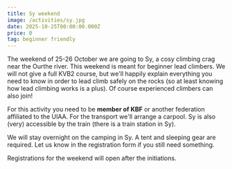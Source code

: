 ```yaml
---
title: Sy weekend
image: /activities/sy.jpg
date: 2025-10-25T00:00:00.000Z
price: 0
tag: beginner friendly
---
```


The weekend of 25-26 October we are going to Sy, a cosy climbing crag near the Ourthe river. This weekend is meant for beginner lead climbers. We will not give a full KVB2 course, but we'll happily explain everything you need to know in order to lead climb safely on the rocks (so at least knowing how lead climbing works is a plus). Of course experienced climbers can also join!

For this activity you need to be **member of KBF** or another federation affiliated to the UIAA. For the transport we'll arrange a carpool. Sy is also (very) accessible by the train (there is a train station in Sy).

We will stay overnight on the camping in Sy. A tent and sleeping gear are required. Let us know in the registration form if you still need something.

Registrations for the weekend will open after the initiations.
